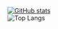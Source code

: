 [![GitHub stats](https://github-readme-stats.vercel.app/api?username=veevynn&theme=midnight-purple)](https://github.com/anuraghazra/github-readme-stats)
<br>
![Top Langs](https://github-readme-stats.vercel.app/api/top-langs/?username=veevynn&format=compact&theme=midnight-purple)

